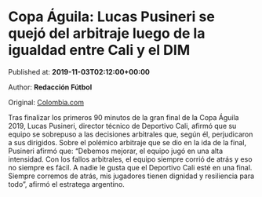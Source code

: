 
# Copa Águila: Lucas Pusineri se quejó del arbitraje luego de la igualdad entre Cali y el DIM

Published at: **2019-11-03T02:12:00+00:00**

Author: **Redacción Fútbol**

Original: [Colombia.com](https://www.colombia.com/futbol/futbol-colombiano/copa-aguila-final-declaraciones-lucas-pusineri-deportivo-cali-independiente-medellin-246373)

Tras finalizar los primeros 90 minutos de la gran final de la Copa Águila 2019, Lucas Pusineri, director técnico de Deportivo Cali, afirmó que su equipo se sobrepuso a las decisiones arbitrales que, según él, perjudicaron a sus dirigidos.
Sobre el polémico arbitraje que se dio en la ida de la final, Pusineri afirmó que: “Debemos mejorar, el equipo jugó en una alta intensidad. Con los fallos arbitrales, el equipo siempre corrió de atrás y eso no siempre es fácil. A nadie le gusta que el Deportivo Cali esté en una final. Siempre corremos de atrás, mis jugadores tienen dignidad y resiliencia para todo”, afirmó el estratega argentino.

